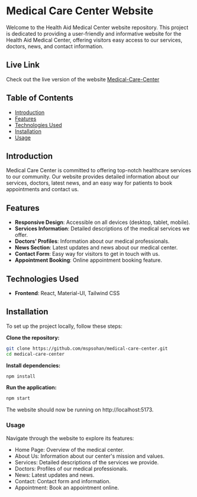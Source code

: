 # Medical Care Center Website

Welcome to the Health Aid Medical Center website repository. This project is dedicated to providing a user-friendly and informative website for the Health Aid Medical Center, offering visitors easy access to our services, doctors, news, and contact information.

## Live Link

Check out the live version of the website [Medical-Care-Center](https://medical-care-center.vercel.app)

## Table of Contents

- [Introduction](#introduction)
- [Features](#features)
- [Technologies Used](#technologies-used)
- [Installation](#installation)
- [Usage](#usage)

## Introduction

Medical Care Center is committed to offering top-notch healthcare services to our community. Our website provides detailed information about our services, doctors, latest news, and an easy way for patients to book appointments and contact us.

## Features

- **Responsive Design**: Accessible on all devices (desktop, tablet, mobile).
- **Services Information**: Detailed descriptions of the medical services we offer.
- **Doctors' Profiles**: Information about our medical professionals.
- **News Section**: Latest updates and news about our medical center.
- **Contact Form**: Easy way for visitors to get in touch with us.
- **Appointment Booking**: Online appointment booking feature.

## Technologies Used

- **Frontend**: React, Material-UI, Tailwind CSS

## Installation

To set up the project locally, follow these steps:

**Clone the repository:**

```bash
git clone https://github.com/mspsohan/medical-care-center.git
cd medical-care-center
```
**Install dependencies:**
```bash
npm install
```
**Run the application:**
```bash
npm start
```
The website should now be running on http://localhost:5173.

### Usage
Navigate through the website to explore its features:

- Home Page: Overview of the medical center.
- About Us: Information about our center's mission and values.
- Services: Detailed descriptions of the services we provide.
- Doctors: Profiles of our medical professionals.
- News: Latest updates and news.
- Contact: Contact form and information.
- Appointment: Book an appointment online.

